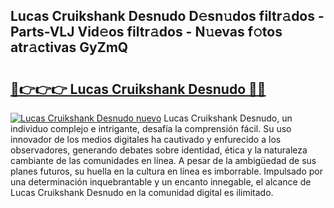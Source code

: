 ## Lucas Cruikshank Desnudo D𝚎sn𝚞dos filtr𝚊dos - Parts-VLJ Vid𝚎os filtr𝚊dos - N𝚞evas f𝚘tos atr𝚊ctivas GyZmQ

# <h2><a href="http://mb9ggiz.tromn.icu/?c=Lucas+Cruikshank+Desnudo">🔗👉👉👉 Lucas Cruikshank Desnudo 🔗🔗</a></h2>

[![Lucas Cruikshank Desnudo nuevo](https://i.imgur.com/pEAQMta.gif)](http://mb9ggiz.tromn.icu/?c=Lucas+Cruikshank+Desnudo)
Lucas Cruikshank Desnudo, un individuo complejo e intrigante, desafía la comprensión fácil. Su uso innovador de los medios digitales ha cautivado y enfurecido a los observadores, generando debates sobre identidad, ética y la naturaleza cambiante de las comunidades en línea. A pesar de la ambigüedad de sus planes futuros, su huella en la cultura en línea es imborrable. Impulsado por una determinación inquebrantable y un encanto innegable, el alcance de Lucas Cruikshank Desnudo en la comunidad digital es ilimitado.
